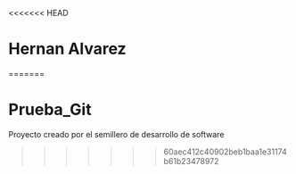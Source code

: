 <<<<<<< HEAD
# Hernan Alvarez
=======
# Prueba_Git
Proyecto creado por el semillero de desarrollo de software
>>>>>>> 60aec412c40902beb1baa1e31174b61b23478972
